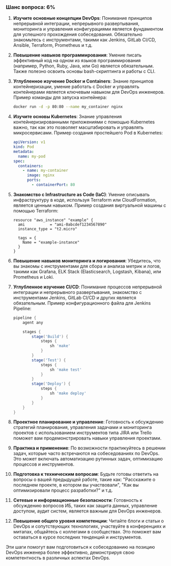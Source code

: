### Шанс вопроса: 6%

1. **Изучите основные концепции DevOps**: Понимание принципов непрерывной интеграции, непрерывного развертывания, мониторинга и управления конфигурациями является фундаментом для успешного прохождения собеседования. Обязательно знакомьтесь с инструментами, такими как Jenkins, GitLab CI/CD, Ansible, Terraform, Prometheus и т.д.

2. **Повышение навыков программирования**: Умение писать эффективный код на одном из языков программирования (например, Python, Ruby, Java, или Go) является обязательным. Также полезно освоить основы bash-скриптинга и работы с CLI.

3. **Углубленное изучение Docker и Containers**: Знание принципов контейнеризации, умение работать с Docker и управлять контейнерами является ключевым навыком для DevOps инженеров. Пример команды для запуска контейнера:
   ```bash
   docker run -d -p 80:80 --name my_container nginx
   ```

4. **Изучите основы Kubernetes**: Знание управления контейнеризированными приложениями с помощью Kubernetes важно, так как это позволяет масштабировать и управлять микросервисами. Пример создания простейшего Pod в Kubernetes:
   ```yaml
   apiVersion: v1
   kind: Pod
   metadata:
     name: my-pod
   spec:
     containers:
       - name: my-container
         image: nginx
         ports:
           - containerPort: 80
   ```

5. **Знакомство с Infrastructure as Code (IaC)**: Умение описывать инфраструктуру в коде, используя Terraform или CloudFormation, является ценным навыком. Пример создания виртуальной машины с помощью Terraform:
   ```hcl
   resource "aws_instance" "example" {
     ami           = "ami-0abcdef1234567890"
     instance_type = "t2.micro"

     tags = {
       Name = "example-instance"
     }
   }
   ```

6. **Повышение навыков мониторинга и логирования**: Убедитесь, что вы знакомы с инструментами для сбора и анализа метрик и логов, такими как Grafana, ELK Stack (Elasticsearch, Logstash, Kibana), или Prometheus и Loki.

7. **Углубленное изучение CI/CD**: Понимание процессов непрерывной интеграции и непрерывного развертывания, знакомство с инструментами Jenkins, GitLab CI/CD и других является обязательным. Пример конфигурационного файла для Jenkins Pipeline:
   ```groovy
   pipeline {
       agent any

       stages {
           stage('Build') {
               steps {
                   sh 'make'
               }
           }
           stage('Test') {
               steps {
                   sh 'make test'
               }
           }
           stage('Deploy') {
               steps {
                   sh 'make deploy'
               }
           }
       }
   }
   ```

8. **Проектное планирование и управление**: Готовность к обсуждению стратегий планирования, управления задачами и мониторинга проектов с использованием инструментов типа JIRA или Trello поможет вам продемонстрировать навыки управления проектами.

9. **Практика и применение**: По возможности практикуйтесь в решении задач, которые часто встречаются на собеседованиях по DevOps. Это может включать автоматизацию рутинных задач, оптимизацию процессов и инструментов.

10. **Подготовка к техническим вопросам**: Будьте готовы ответить на вопросы о вашей предыдущей работе, такие как: "Расскажите о последнем проекте, в котором вы участвовали", "Как вы оптимизировали процесс разработки?" и т.д.

11. **Сетевые и информационные безопасности**: Готовность к обсуждению вопросов ИБ, таких как защита данных, управление доступом, аудит систем, является важным для DevOps инженеров.

12. **Повышение общего уровня компетенции**: Читайте блоги и статьи о DevOps и сопутствующих технологиях, участвуйте в конференциях и митапах, общайтесь с коллегами в сообществах. Это поможет вам оставаться в курсе последних тенденций и инструментов.

Эти шаги помогут вам подготовиться к собеседованию на позицию DevOps инженера более эффективно, демонстрируя свою компетентность в различных аспектах DevOps.